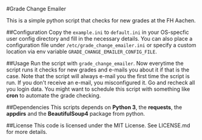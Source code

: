 #Grade Change Emailer

This is a simple python script that checks for new grades at the FH Aachen.

##Configuration
Copy the `example.ini` to `default.ini` in your OS-specfic user config
directory and fill in the necessary details. You can also place a configuration
file under `/etc/grade_change_emailer.ini` or specify a custom location via env
variable `GRADE_CHANGE_EMAILER_CONFIG_FILE`.

##Usage
Run the script with `grade_change_emailer`.
Now everytime the script runs it checks for new grades and e-mails you about it
if that is the case.  Note that the script will always e-mail you the first
time the script is run. If you don't receive an e-mail, you misconfigured it.
Go and recheck all you login data.
You might want to schedule this script with something like **cron** to automate
the grade checking.

##Dependencies
This scripts depends on **Python 3**, the **requests**, the **appdirs** and the
**BeautifulSoup4** package from python.

##License
This code is licensed under the MIT License. See LICENSE.md for more details.
